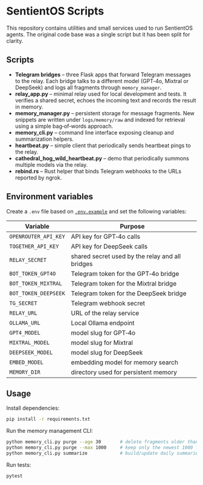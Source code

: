 # SentientOS Scripts

This repository contains utilities and small services used to run SentientOS agents.  The original code base was a single script but it has been split for clarity.

## Scripts

- **Telegram bridges** – three Flask apps that forward Telegram messages to the relay. Each bridge talks to a different model (GPT‑4o, Mixtral or DeepSeek) and logs all fragments through `memory_manager`.
- **relay_app.py** – minimal relay used for local development and tests. It verifies a shared secret, echoes the incoming text and records the result in memory.
- **memory_manager.py** – persistent storage for message fragments. New snippets are written under `logs/memory/raw` and indexed for retrieval using a simple bag‑of‑words approach.
- **memory_cli.py** – command line interface exposing cleanup and summarization helpers.
- **heartbeat.py** – simple client that periodically sends heartbeat pings to the relay.
- **cathedral_hog_wild_heartbeat.py** – demo that periodically summons multiple models via the relay.
- **rebind.rs** – Rust helper that binds Telegram webhooks to the URLs reported by ngrok.

## Environment variables

Create a `.env` file based on [`.env.example`](./.env.example) and set the following variables:

| Variable | Purpose |
|----------|---------|
| `OPENROUTER_API_KEY` | API key for GPT‑4o calls |
| `TOGETHER_API_KEY` | API key for DeepSeek calls |
| `RELAY_SECRET` | shared secret used by the relay and all bridges |
| `BOT_TOKEN_GPT4O` | Telegram token for the GPT‑4o bridge |
| `BOT_TOKEN_MIXTRAL` | Telegram token for the Mixtral bridge |
| `BOT_TOKEN_DEEPSEEK` | Telegram token for the DeepSeek bridge |
| `TG_SECRET` | Telegram webhook secret |
| `RELAY_URL` | URL of the relay service |
| `OLLAMA_URL` | Local Ollama endpoint |
| `GPT4_MODEL` | model slug for GPT‑4o |
| `MIXTRAL_MODEL` | model slug for Mixtral |
| `DEEPSEEK_MODEL` | model slug for DeepSeek |
| `EMBED_MODEL` | embedding model for memory search |
| `MEMORY_DIR` | directory used for persistent memory |

## Usage

Install dependencies:

```bash
pip install -r requirements.txt
```

Run the memory management CLI:

```bash
python memory_cli.py purge --age 30       # delete fragments older than 30 days
python memory_cli.py purge --max 1000     # keep only the newest 1000 fragments
python memory_cli.py summarize            # build/update daily summaries
```

Run tests:

```bash
pytest
```
